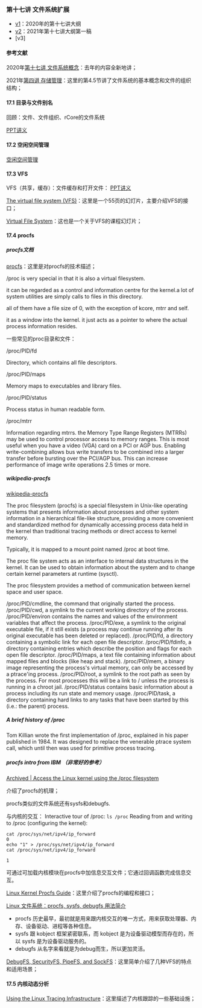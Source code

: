 ### 第十七讲 文件系统扩展

* [v1](https://github.com/LearningOS/os-lectures/blob/ded5de1d168c7ed7bbf6845129a1455ccdaac432/lecture17/ref.md)：2020年的第十七讲大纲
* [v2](https://github.com/LearningOS/os-lectures/blob/ab62be1d45ca15ee6aeab1ec049e99b1ec6ae1ae/lecture17/ref.md)：2021年第十七讲大纲第一稿
* [v3]

#### 参考文献

2020年[第十七讲 文件系统概念](https://os.cs.tsinghua.edu.cn/oscourse/OS2020spring/lecture17)：去年的内容全新地讲；

2021年[第四讲 存储管理](https://os.cs.tsinghua.edu.cn/oscourse/OS2021spring/lecture04)：这里的第4.5节讲了文件系统的基本概念和文件的组织结构；

#### 17.1 目录与文件别名

回顾：文件、文件组织、rCore的文件系统

  [PPT讲义](http://os.cs.tsinghua.edu.cn/oscourse/OS2015/lecture21?action=AttachFile&do=get&target=21-1.pptx)   

#### 17.2 空闲空间管理

  [空闲空间管理](http://os.cs.tsinghua.edu.cn/oscourse/OS2015/lecture21?action=AttachFile&do=get&target=21-5.pptx)

#### 17.3 VFS

VFS（共享，缓存）：文件缓存和打开文件： [PPT讲义](http://os.cs.tsinghua.edu.cn/oscourse/OS2015/lecture21?action=AttachFile&do=get&target=21-3.pptx)   

[The virtual file system (VFS)](www.cs.uni.edu/~diesburg/courses/dd/notes/VFS.pptx)：这里是一个55页的幻灯片，主要介绍VFS的接口；

[Virtual File System](https://www.cs.unc.edu/~porter/courses/cse506/s16/slides/vfs.pdf)：这也是一个关于VFS的课程幻灯片；



#### 17.4 procfs

##### procfs文档

[procfs](https://tldp.org/LDP/Linux-Filesystem-Hierarchy/html/proc.html)：这里是对procfs的技术描述；

/proc is very special in that it is also a virtual filesystem.

it can be regarded as a control and information centre for the  kernel.a lot of system utilities are simply calls to files  in this directory.

all of them have a file size of 0, with the exception of kcore, mtrr  and self.

it as a window into the kernel. it just acts as a pointer to where the actual  process information resides.



一些常见的proc目录和文件：

/proc/PID/fd

Directory,  which contains all file descriptors.

/proc/PID/maps

Memory  maps to executables and library files.

/proc/PID/status

Process  status in human readable form.

/proc/mtrr

 Information regarding  mtrrs. the Memory Type Range Registers (MTRRs) may be used to control processor  access to memory ranges. This is most useful when you have a video (VGA)  card on a PCI or AGP bus. Enabling write-combining allows bus write  transfers to be combined into a larger transfer before bursting over the  PCI/AGP bus. This can increase performance of image write operations 2.5  times or more.

##### wikipedia-procfs

[wikipedia-procfs](https://en.wikipedia.org/wiki/Procfs)

The proc filesystem (procfs) is a special filesystem in Unix-like operating systems that presents information about processes and other system information in a hierarchical file-like structure, providing a more convenient and standardized method for dynamically accessing process data held in the kernel than traditional tracing methods or direct access to kernel memory.

Typically, it is mapped to a mount point named /proc at boot time.

The proc file system acts as an interface to internal data structures in the kernel. It can be used to obtain information about the system and to change certain kernel parameters at runtime (sysctl).

The proc filesystem provides a method of communication between kernel space and user space.

/proc/PID/cmdline, the command that originally started the process.
/proc/PID/cwd, a symlink to the current working directory of the process.
/proc/PID/environ contains the names and values of the environment variables that affect the process.
/proc/PID/exe, a symlink to the original executable file, if it still exists (a process may continue running after its original executable has been deleted or replaced).
/proc/PID/fd, a directory containing a symbolic link for each open file descriptor.
/proc/PID/fdinfo, a directory containing entries which describe the position and flags for each open file descriptor.
/proc/PID/maps, a text file containing information about mapped files and blocks (like heap and stack).
/proc/PID/mem, a binary image representing the process's virtual memory, can only be accessed by a ptrace'ing process.
/proc/PID/root, a symlink to the root path as seen by the process. For most processes this will be a link to / unless the process is running in a chroot jail.
/proc/PID/status contains basic information about a process including its run state and memory usage.
/proc/PID/task, a directory containing hard links to any tasks that have been started by this (i.e.: the parent) process.

##### A brief history of /proc

[](http://dtrace.org/blogs/eschrock/2004/06/25/a-brief-history-of-proc/)
Tom Killian wrote the first implementation of /proc, explained in his paper published in 1984. It was designed to replace the venerable ptrace system call, which until then was used for primitive process tracing.

##### procfs intro from IBM （非常好的参考）

[Archived | Access the Linux kernel using the /proc filesystem](https://developer.ibm.com/technologies/linux/articles/l-proc/)

介绍了procfs的机理；

procfs类似的文件系统还有sysfs和debugfs.

与内核的交互：
Interactive tour of /proc: `ls /proc`
Reading from and writing to /proc (configuring the kernel): 

```
cat /proc/sys/net/ipv4/ip_forward
0
echo "1" > /proc/sys/net/ipv4/ip_forward
cat /proc/sys/net/ipv4/ip_forward

1
```

可通过可加载内核模块在procfs中加信息交互文件；它通过回调函数完成信息交互。

[Linux Kernel Procfs Guide](https://kernelnewbies.org/Documents/Kernel-Docbooks?action=AttachFile&do=get&target=procfs-guide_2.6.29.pdf)：这里介绍了procfs的编程和接口；

[Linux 文件系统：procfs, sysfs, debugfs 用法简介](https://www.cnblogs.com/qiuheng/p/5761877.html)

 * procfs 历史最早，最初就是用来跟内核交互的唯一方式，用来获取处理器、内存、设备驱动、进程等各种信息。
 * sysfs 跟 kobject 框架紧密联系，而 kobject 是为设备驱动模型而存在的，所以 sysfs 是为设备驱动服务的。
 * debugfs 从名字来看就是为debug而生，所以更加灵活。

[DebugFS, SecurityFS, PipeFS, and SockFS](http://dcjtech.info/topic/debugfs-securityfs-pipefs-and-sockfs/)：这里简单介绍了几种VFS的特点和适用场景；

#### 17.5 内核动态分析

[Using the Linux Tracing Infrastructure](https://events.static.linuxfound.org/sites/events/files/slides/praesentation_0.pdf)：这里描述了内核跟踪的一些基础设施；


